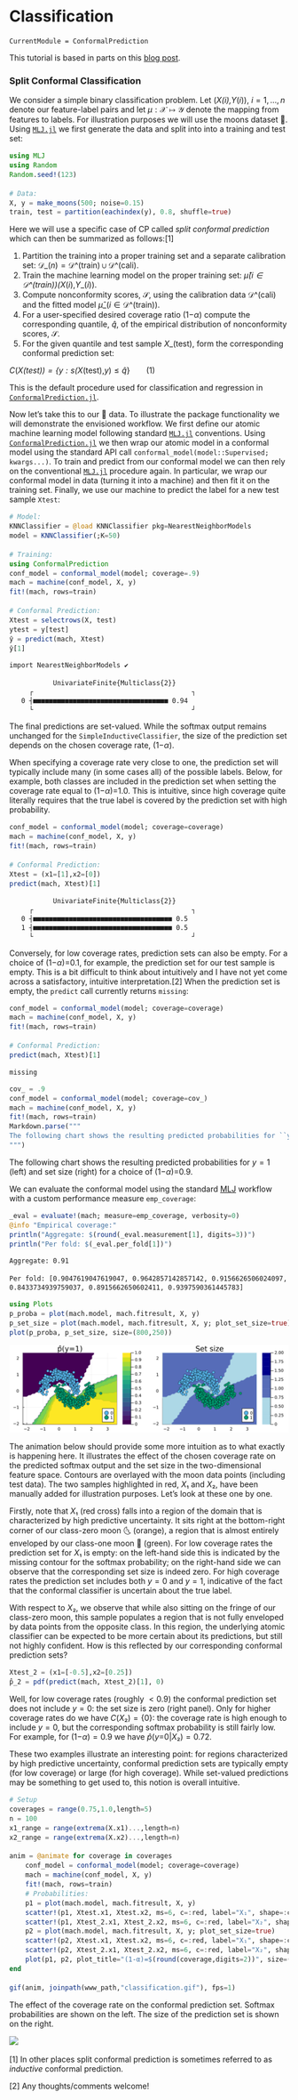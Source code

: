 
# Classification

``` @meta
CurrentModule = ConformalPrediction
```

This tutorial is based in parts on this [blog post](https://www.paltmeyer.com/blog/posts/conformal-prediction/).

### Split Conformal Classification

We consider a simple binary classification problem. Let (*X*_(*i*),*Y*_(*i*)), *i* = 1, ..., *n* denote our feature-label pairs and let *μ* : 𝒳 ↦ 𝒴 denote the mapping from features to labels. For illustration purposes we will use the moons dataset 🌙. Using [`MLJ.jl`](https://alan-turing-institute.github.io/MLJ.jl/v0.18/) we first generate the data and split into into a training and test set:

``` julia
using MLJ
using Random
Random.seed!(123)

# Data:
X, y = make_moons(500; noise=0.15)
train, test = partition(eachindex(y), 0.8, shuffle=true)
```

Here we will use a specific case of CP called *split conformal prediction* which can then be summarized as follows:[1]

1.  Partition the training into a proper training set and a separate calibration set: 𝒟_(*n*) = 𝒟^(train) ∪ 𝒟^(cali).
2.  Train the machine learning model on the proper training set: *μ̂*_(*i* ∈ 𝒟^(train))(*X*_(*i*),*Y*_(*i*)).
3.  Compute nonconformity scores, 𝒮, using the calibration data 𝒟^(cali) and the fitted model *μ̂*_(*i* ∈ 𝒟^(train)).
4.  For a user-specified desired coverage ratio (1−*α*) compute the corresponding quantile, *q̂*, of the empirical distribution of nonconformity scores, 𝒮.
5.  For the given quantile and test sample *X*_(test), form the corresponding conformal prediction set:

*C*(*X*_(test)) = {*y* : *s*(*X*_(test),*y*) ≤ *q̂*}   (1)

This is the default procedure used for classification and regression in [`ConformalPrediction.jl`](https://github.com/pat-alt/ConformalPrediction.jl).

Now let’s take this to our 🌙 data. To illustrate the package functionality we will demonstrate the envisioned workflow. We first define our atomic machine learning model following standard [`MLJ.jl`](https://alan-turing-institute.github.io/MLJ.jl/v0.18/) conventions. Using [`ConformalPrediction.jl`](https://github.com/pat-alt/ConformalPrediction.jl) we then wrap our atomic model in a conformal model using the standard API call `conformal_model(model::Supervised; kwargs...)`. To train and predict from our conformal model we can then rely on the conventional [`MLJ.jl`](https://alan-turing-institute.github.io/MLJ.jl/v0.18/) procedure again. In particular, we wrap our conformal model in data (turning it into a machine) and then fit it on the training set. Finally, we use our machine to predict the label for a new test sample `Xtest`:

``` julia
# Model:
KNNClassifier = @load KNNClassifier pkg=NearestNeighborModels
model = KNNClassifier(;K=50) 

# Training:
using ConformalPrediction
conf_model = conformal_model(model; coverage=.9)
mach = machine(conf_model, X, y)
fit!(mach, rows=train)

# Conformal Prediction:
Xtest = selectrows(X, test)
ytest = y[test]
ŷ = predict(mach, Xtest)
ŷ[1]
```

    import NearestNeighborModels ✔

               UnivariateFinite{Multiclass{2}}      
         ┌                                        ┐ 
       0 ┤■■■■■■■■■■■■■■■■■■■■■■■■■■■■■■■■■■ 0.94   
         └                                        ┘ 

The final predictions are set-valued. While the softmax output remains unchanged for the `SimpleInductiveClassifier`, the size of the prediction set depends on the chosen coverage rate, (1−*α*).

When specifying a coverage rate very close to one, the prediction set will typically include many (in some cases all) of the possible labels. Below, for example, both classes are included in the prediction set when setting the coverage rate equal to (1−*α*)=1.0. This is intuitive, since high coverage quite literally requires that the true label is covered by the prediction set with high probability.

``` julia
conf_model = conformal_model(model; coverage=coverage)
mach = machine(conf_model, X, y)
fit!(mach, rows=train)

# Conformal Prediction:
Xtest = (x1=[1],x2=[0])
predict(mach, Xtest)[1]
```

               UnivariateFinite{Multiclass{2}}      
         ┌                                        ┐ 
       0 ┤■■■■■■■■■■■■■■■■■■■■■■■■■■■■■■■■■■■ 0.5   
       1 ┤■■■■■■■■■■■■■■■■■■■■■■■■■■■■■■■■■■■ 0.5   
         └                                        ┘ 

Conversely, for low coverage rates, prediction sets can also be empty. For a choice of (1−*α*)=0.1, for example, the prediction set for our test sample is empty. This is a bit difficult to think about intuitively and I have not yet come across a satisfactory, intuitive interpretation.[2] When the prediction set is empty, the `predict` call currently returns `missing`:

``` julia
conf_model = conformal_model(model; coverage=coverage)
mach = machine(conf_model, X, y)
fit!(mach, rows=train)

# Conformal Prediction:
predict(mach, Xtest)[1]
```

    missing

``` julia
cov_ = .9
conf_model = conformal_model(model; coverage=cov_)
mach = machine(conf_model, X, y)
fit!(mach, rows=train)
Markdown.parse("""
The following chart shows the resulting predicted probabilities for ``y=1`` (left) and set size (right) for a choice of ``(1-\\alpha)``=$cov_.
""")
```

The following chart shows the resulting predicted probabilities for *y* = 1 (left) and set size (right) for a choice of (1−*α*)=0.9.

We can evaluate the conformal model using the standard [MLJ](https://alan-turing-institute.github.io/MLJ.jl/dev/) workflow with a custom performance measure `emp_coverage`:

``` julia
_eval = evaluate!(mach; measure=emp_coverage, verbosity=0)
@info "Empirical coverage:"
println("Aggregate: $(round(_eval.measurement[1], digits=3))")
println("Per fold: $(_eval.per_fold[1])")
```

    Aggregate: 0.91

    Per fold: [0.9047619047619047, 0.9642857142857142, 0.9156626506024097, 0.8433734939759037, 0.8915662650602411, 0.9397590361445783]

``` julia
using Plots
p_proba = plot(mach.model, mach.fitresult, X, y)
p_set_size = plot(mach.model, mach.fitresult, X, y; plot_set_size=true)
plot(p_proba, p_set_size, size=(800,250))
```

![](classification_files/figure-commonmark/cell-11-output-1.svg)

The animation below should provide some more intuition as to what exactly is happening here. It illustrates the effect of the chosen coverage rate on the predicted softmax output and the set size in the two-dimensional feature space. Contours are overlayed with the moon data points (including test data). The two samples highlighted in red, *X*₁ and *X*₂, have been manually added for illustration purposes. Let’s look at these one by one.

Firstly, note that *X*₁ (red cross) falls into a region of the domain that is characterized by high predictive uncertainty. It sits right at the bottom-right corner of our class-zero moon 🌜 (orange), a region that is almost entirely enveloped by our class-one moon 🌛 (green). For low coverage rates the prediction set for *X*₁ is empty: on the left-hand side this is indicated by the missing contour for the softmax probability; on the right-hand side we can observe that the corresponding set size is indeed zero. For high coverage rates the prediction set includes both *y* = 0 and *y* = 1, indicative of the fact that the conformal classifier is uncertain about the true label.

With respect to *X*₂, we observe that while also sitting on the fringe of our class-zero moon, this sample populates a region that is not fully enveloped by data points from the opposite class. In this region, the underlying atomic classifier can be expected to be more certain about its predictions, but still not highly confident. How is this reflected by our corresponding conformal prediction sets?

``` julia
Xtest_2 = (x1=[-0.5],x2=[0.25])
p̂_2 = pdf(predict(mach, Xtest_2)[1], 0)
```

Well, for low coverage rates (roughly  \< 0.9) the conformal prediction set does not include *y* = 0: the set size is zero (right panel). Only for higher coverage rates do we have *C*(*X*₂) = {0}: the coverage rate is high enough to include *y* = 0, but the corresponding softmax probability is still fairly low. For example, for (1−*α*) = 0.9 we have *p̂*(*y*=0|*X*₂) = 0.72.

These two examples illustrate an interesting point: for regions characterized by high predictive uncertainty, conformal prediction sets are typically empty (for low coverage) or large (for high coverage). While set-valued predictions may be something to get used to, this notion is overall intuitive.

``` julia
# Setup
coverages = range(0.75,1.0,length=5)
n = 100
x1_range = range(extrema(X.x1)...,length=n)
x2_range = range(extrema(X.x2)...,length=n)

anim = @animate for coverage in coverages
    conf_model = conformal_model(model; coverage=coverage)
    mach = machine(conf_model, X, y)
    fit!(mach, rows=train)
    # Probabilities:
    p1 = plot(mach.model, mach.fitresult, X, y)
    scatter!(p1, Xtest.x1, Xtest.x2, ms=6, c=:red, label="X₁", shape=:cross, msw=6)
    scatter!(p1, Xtest_2.x1, Xtest_2.x2, ms=6, c=:red, label="X₂", shape=:diamond, msw=6)
    p2 = plot(mach.model, mach.fitresult, X, y; plot_set_size=true)
    scatter!(p2, Xtest.x1, Xtest.x2, ms=6, c=:red, label="X₁", shape=:cross, msw=6)
    scatter!(p2, Xtest_2.x1, Xtest_2.x2, ms=6, c=:red, label="X₂", shape=:diamond, msw=6)
    plot(p1, p2, plot_title="(1-α)=$(round(coverage,digits=2))", size=(800,300))
end

gif(anim, joinpath(www_path,"classification.gif"), fps=1)
```

The effect of the coverage rate on the conformal prediction set. Softmax probabilities are shown on the left. The size of the prediction set is shown on the right.

![](www/classification.gif)

[1] In other places split conformal prediction is sometimes referred to as *inductive* conformal prediction.

[2] Any thoughts/comments welcome!
